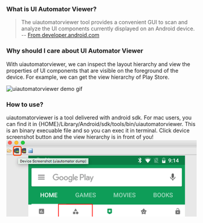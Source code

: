 ### What is UI Automator Viewer?
> The uiautomatorviewer tool provides a convenient GUI to scan and analyze the UI components currently displayed on an Android device.     -- [From developer.android.com](https://developer.android.com/training/testing/ui-automator#ui-automator-viewer)


### Why should I care about UI Automator Viewer
With uiautomatorviewer, we can inspect the layout hierarchy and view the properties of UI components that are visible on the foreground of the device. For example, we can get the view hierarchy of Play Store.

![uiautomatorviewer demo gif](/../assets/gif/ui-automator-demo.gif)

### How to use?
uiautomatorviewer is a tool delivered with android sdk. For mac users, you can find it in {HOME}/Library/Android/sdk/tools/bin/uiautomatorviewer. This is an binary execuable file and so you can exec it in terminal. Click device screenshot button and the view hierarchy is in front of you!
![device screenshot button](/../assets/pic/20180528-device-screenshot.png)
